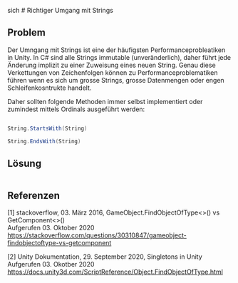 sich # Richtiger Umgang mit Strings

## Problem

Der Umngang mit Strings ist eine der häufigsten Performanceprobleatiken in Unity. In C# sind alle Strings immutable (unveränderlich), daher führt jede Änderung implizit zu einer Zuweisung eines neuen String.
Genau diese Verkettungen von Zeichenfolgen können zu Performanceproblematiken führen wenn es sich um grosse Strings, grosse Datenmengen oder engen Schleifenkosntrukte handelt. 

Daher sollten folgende Methoden immer selbst implementiert oder zumindest mittels Ordinals ausgeführt werden:

```csharp

String.StartsWith(String)

String.EndsWith(String)
````
## Lösung


```csharp

```
## Referenzen

<a id="1">[1]</a>
stackoverflow, 03. März 2016, GameObject.FindObjectOfType<>() vs GetComponent<>()<br/>
Aufgerufen 03. Oktober 2020 https://stackoverflow.com/questions/30310847/gameobject-findobjectoftype-vs-getcomponent

[2]
Unity Dokumentation, 29. September 2020, Singletons in Unity<br/>
Aufgerufen 03. Okotber 2020 https://docs.unity3d.com/ScriptReference/Object.FindObjectOfType.html